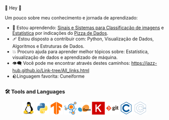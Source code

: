  🌸 Hey 🌸 

Um pouco sobre meu conhecimento e jornada de aprendizado:

- 💢  Estou aprendendo: [Sinais e Sistemas para Classificação de imagens](https://www.youtube.com/watch?v=0lvHURoyhtc&t=2073s) e [Estatística](https://www.udacity.com/course/intro-to-statistics--st101) por indicações do [Pizza de Dados](https://github.com/PizzaDeDados/datascience-pizza?tab=readme-ov-file#intermediario).
- 🩹  Estou disposto a contribuir com: Python, Visualização de Dados, Algoritmos e Estruturas de Dados.
- 💥  Procuro ajuda para aprender melhor tópicos sobre: Estatística, visualização de dados e aprendizado de máquina.
- 👁‍🗨 Você pode me encontrar através destes caminhos: https://jazz-hub.github.io/Link-tree/All_links.html
- 🪨Linguagem favorita: Cuneiforme


### 🛠️ Tools and Languages

<div id="tools" align="center">
  <img src ="https://github.com/devicons/devicon/blob/master/icons/linux/linux-original.svg" title="Linux" alt="Linux" width="40" height="40"/>
  <img src ="https://github.com/devicons/devicon/blob/master/icons/python/python-original.svg" title="Python" alt="Python" width="40" height="40"/>
  <img src ="https://github.com/devicons/devicon/blob/master/icons/tensorflow/tensorflow-original.svg" title="tensorflow" alt="tensorflow" width="40" height="40"/>
  <img src ="https://github.com/devicons/devicon/blob/master/icons/networkx/networkx-original.svg" title="networkx" alt="networkx" width="40" height="40"/>  
  <img src ="https://github.com/devicons/devicon/blob/master/icons/scikitlearn/scikitlearn-original.svg" title = "sklearn" alt = "sklearn width="40" height="40"/>
  <img src ="https://github.com/devicons/devicon/blob/master/icons/keras/keras-original.svg" title="Keras" alt="Keras" width="40" height="40"/>
  <img src ="https://github.com/devicons/devicon/blob/master/icons/git/git-original-wordmark.svg" title="Git" alt="Git" width="40" height="40"/>
  <img src ="https://github.com/devicons/devicon/blob/master/icons/c/c-line.svg" title="C" alt="C" width="40" height="40"/>
  <img src ="https://github.com/devicons/devicon/blob/master/icons/cplusplus/cplusplus-line.svg" title="C++" alt="C++" width="40" height="40"/>&nbsp;
</div>
